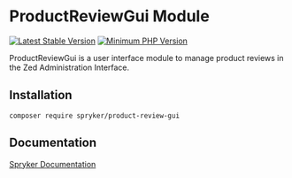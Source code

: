 # ProductReviewGui Module
[![Latest Stable Version](https://poser.pugx.org/spryker/product-review-gui/v/stable.svg)](https://packagist.org/packages/spryker/product-review-gui)
[![Minimum PHP Version](https://img.shields.io/badge/php-%3E%3D%208.0-8892BF.svg)](https://php.net/)

ProductReviewGui is a user interface module to manage product reviews in the Zed Administration Interface.

## Installation

```
composer require spryker/product-review-gui
```

## Documentation

[Spryker Documentation](https://docs.spryker.com)
